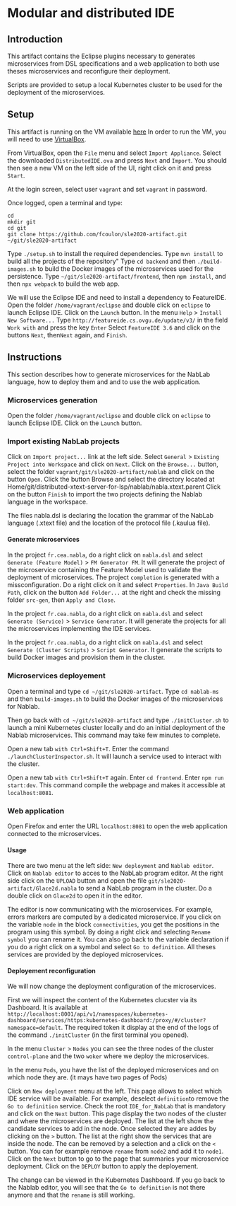 # Modular and distributed IDE

## Introduction

This artifact contains the Eclipse plugins necessary to generates microservices from DSL specifications and a web application to both use theses microservices and reconfigure their deployment.

Scripts are provided to setup a local Kubernetes cluster to be used for the deployment of the microservices.

## Setup

This artifact is running on the VM available [here](https://github.com/fcoulon/sle2020-artifact/releases/download/v1.0/DistributedIDE.ova)
In order to run the VM, you will need to use [VirtualBox](https://www.virtualbox.org/).

From VirtualBox, open the `File` menu and select `Import Appliance`.
Select the downloaded `DistributedIDE.ova` and press `Next` and `Import`.
You should then see a new VM on the left side of the UI, right click on it and press `Start`.

At the login screen, select user `vagrant` and set `vagrant` in password.

Once logged, open a terminal and type:
```
cd 
mkdir git
cd git
git clone https://github.com/fcoulon/sle2020-artifact.git
~/git/sle2020-artifact
```
Type `./setup.sh` to install the required dependencies.
Type `mvn install` to build all the projects of the repository"
Type `cd backend` and then `./build-images.sh` to build the Docker images of the microservices used for the persistence.
Type `~/git/sle2020-artifact/frontend`, then `npm install`, and then `npx webpack` to build the web app.

We will use the Eclipse IDE and need to install a dependency to FeatureIDE.
Open the folder `/home/vagrant/eclipse` and double click on `eclipse` to launch Eclipse IDE.
Click on the `Launch` button.
In the menu `Help` > `Install New Software...`
Type `http://featureide.cs.ovgu.de/update/v3/` in the field `Work with` and press the key `Enter`
Select `FeatureIDE 3.6` and click on the buttons `Next`, then`Next` again, and `Finish`.

## Instructions

This section describes how to generate microservices for the NabLab language, how to deploy them and and to use the web application.

### Microservices generation

Open the folder `/home/vagrant/eclipse` and double click on `eclipse` to launch Eclipse IDE.
Click on the `Launch` button.

### Import existing NabLab projects
Click on `Import project...` link at the left side.
Select `General` > `Existing Project into Workspace` and click on `Next`.
Click on the `Browse...` button, select the folder `vagrant/git/sle2020-artifact/nablab` and click on the button `Open`.
Click the button Browse and select the directory located at Home/git/distributed-xtext-server-for-lsp/nablab/nabla.xtext.parent
Click on the button `Finish` to import the two projects defining the Nablab language in the workspace.

The files nabla.dsl is declaring the location the grammar of the NabLab language (.xtext file) and the location of the protocol file (.kaulua file).

#### Generate microservices

In the project `fr.cea.nabla`, do a right click on `nabla.dsl` and select `Generate (Feature Model)` > `FM Generator FM`. It will generate the project of the microservice containing the Feature Model used to validate the deployment of microservices.
The project `completion` is generated with a missconfiguration. Do a right click on it and select `Properties`. In `Java Build Path`, click on the button `Add Folder...` at the right and check the missing folder `src-gen`, then `Apply and Close`.

In the project `fr.cea.nabla`, do a right click on `nabla.dsl` and select `Generate (Service)` > `Service Generator`. It will generate the projects for all the microservices implementing the IDE services.

In the project `fr.cea.nabla`, do a right click on `nabla.dsl` and select `Generate (Cluster Scripts)` > `Script Generator`. It generate the scripts to build Docker images and provision them in the cluster.

### Microservices deployement

Open a terminal and type `cd ~/git/sle2020-artifact`.
Type `cd nablab-ms` and then `build-images.sh` to build the Docker images of the microservices for Nablab.

Then go back with `cd ~/git/sle2020-artifact` and type `./initCluster.sh` to launch a mini Kubernetes cluster locally and do an initial deployment of the Nablab microservices.
This command may take few minutes to complete.

Open a new tab `with Ctrl+Shift+T`.
Enter the command `./launchClusterInspector.sh`. It will launch a service used to interact with the cluster.

Open a new tab `with Ctrl+Shift+T` again.
Enter `cd frontend`.
Enter `npm run start:dev`. This command compile the webpage and makes it accessible at `localhost:8081`.

### Web application

Open Firefox and enter the URL `localhost:8081` to open the web application connected to the microservices.

#### Usage

There are two menu at the left side: `New deployment` and `Nablab editor`.
Click on `Nablab editor` to acces to the NabLab program editor.
At the right side click on the `UPLOAD` button and open the file `git/sle2020-artifact/Glace2d.nabla` to send a NabLab program in the cluster.
Do a double click on `Glace2d` to open it in the editor.

The editor is now communicating with the microservices.
For example, errors markers are computed by a dedicated microservice.
If you click on the variable `node` in the block `connectivities`, you get the positions in the program using this symbol.
By doing a right click and selecting `Rename symbol` you can rename it.
You can also go back to the variable declaration if you do a right click on a symbol and select `Go to definition`.
All theses services are provided by the deployed microservices.

#### Deployement reconfiguration

We will now change the deployment configuration of the microservices.

First we will inspect the content of the Kubernetes clucster via its Dashboard.
It is available at `http://localhost:8001/api/v1/namespaces/kubernetes-dashboard/services/https:kubernetes-dashboard:/proxy/#/cluster?namespace=default`.
The required token it display at the end of the logs of the command `./initCluster` (in the first terminal you opened).

In the menu `Cluster` > `Nodes` you can see the three nodes of the cluster `control-plane` and the two `woker` where we deploy the microservices.

In the menu `Pods`, you have the list of the deployed microservices and on which node they are. (it mays have two pages of Pods)

Click on `New deployment` menu at the left.
This page allows to select which IDE service will be available.
For example, deselect `definition`to remove the `Go to definition` service.
Check the root `IDE_for_NabLab` that is mandatory and click on the `Next` button.
This page display the two nodes of the cluster and where the microservices are deployed.
The list at the left show the candidate services to add in the node. Once selected they are addes by clicking on the `>` button.
The list at the right show the services that are inside the node. The can be removed by a selection and a click on the `<` button.
You can for example remove `rename` from `node2` and add it to `node1`.
Click on the `Next` button to go to the page that summaries your microservice deployment.
Click on the `DEPLOY` button to apply the deployement.

The change can be viewed in the Kubernetes Dashboard.
If you go back to the Nablab editor, you will see that the `Go to definition` is not there anymore and that the `rename` is still working.

